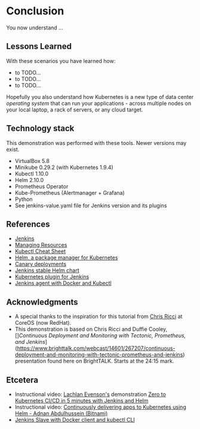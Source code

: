 # Conclusion #

You now understand ...

## Lessons Learned ##

With these scenarios you have learned how:

- to TODO...
- to TODO...
- to TODO...

Hopefully you also understand how Kubernetes is a new type of data center _operating system_ that can run your applications - across multiple nodes on your local laptop, a rack of servers, or any cloud target.

## Technology stack ##

This demonstration was performed with these tools. Newer versions may exist.

- VirtualBox 5.8
- Minikube 0.29.2 (with Kubernetes 1.9.4)
- Kubectl 1.10.0
- Helm 2.10.0
- Prometheus Operator
- Kube-Prometheus (Alertmanager + Grafana)
- Python
- See jenkins-value.yaml file for Jenkins version and its plugins

## References ##

- [Jenkins](https://jenkins.io/)
- [Managing Resources](https://kubernetes.io/docs/concepts/cluster-administration/manage-deployment/)
- [Kubectl Cheat Sheet](https://kubernetes.io/docs/reference/kubectl/cheatsheet/)
- [Helm, a package manager for Kubernetes](https://helm.sh/)
- [Canary deployments](
https://whatis.techtarget.com/definition/canary-canary-testing)
- [Jenkins stable Helm chart](https://github.com/kubernetes/charts/tree/master/stable/jenkins)
- [Kubernetes plugin for Jenkins](https://github.com/jenkinsci/kubernetes-plugin)
- [Jenkins agent with Docker and Kubectl](https://github.com/radu-matei/jenkins-slave-docker)

## Acknowledgments ##

- A special thanks to the inspiration for this tutorial from [Chris Ricci](https://github.com/cricci82) at CoreOS (now RedHat).
- This demonstration is based on Chris Ricci and Duffie Cooley, []*Continuous Deployment and Monitoring with Tectonic, Prometheus, and Jenkins*](https://www.brighttalk.com/webcast/14601/267207/continuous-deployment-and-monitoring-with-tectonic-prometheus-and-jenkins) presentation found here on BrightTALK. Starts at the 24:15 mark.

## Etcetera ##

- Instructional video: [Lachlan Evenson's](https://github.com/lachie83/croc-hunter) demonstration [Zero to Kubernetes CI/CD in 5 minutes with Jenkins and Helm](https://youtu.be/eMOzF_xAm7w)
- Instructional video: [Continuously delivering apps to Kubernetes using Helm - Adnan Abdulhussein (Bitnami)](https://youtu.be/CmPK93hg5w8)
- [Jenkins Slave with Docker client and kubectl CLI](https://github.com/radu-matei/jenkins-slave-docker)
